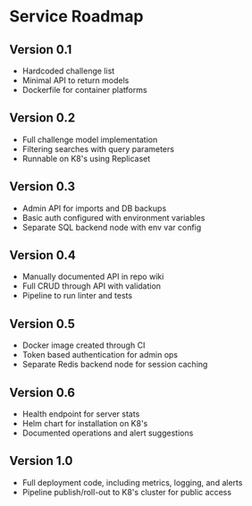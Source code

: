 # Service Roadmap

## Version 0.1

- Hardcoded challenge list
- Minimal API to return models
- Dockerfile for container platforms

## Version 0.2

- Full challenge model implementation
- Filtering searches with query parameters
- Runnable on K8's using Replicaset

## Version 0.3

- Admin API for imports and DB backups
- Basic auth configured with environment variables
- Separate SQL backend node with env var config

## Version 0.4

- Manually documented API in repo wiki
- Full CRUD through API with validation
- Pipeline to run linter and tests

## Version 0.5

- Docker image created through CI
- Token based authentication for admin ops
- Separate Redis backend node for session caching

## Version 0.6

- Health endpoint for server stats
- Helm chart for installation on K8's
- Documented operations and alert suggestions

## Version 1.0

- Full deployment code, including metrics, logging, and alerts
- Pipeline publish/roll-out to K8's cluster for public access
